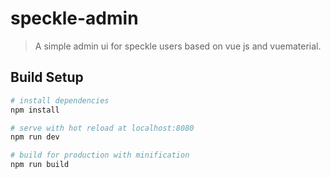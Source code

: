 # speckle-admin

> A simple admin ui for speckle users based on vue js and vuematerial.

## Build Setup

``` bash
# install dependencies
npm install

# serve with hot reload at localhost:8080
npm run dev

# build for production with minification
npm run build
```
